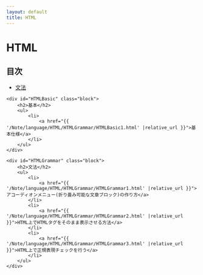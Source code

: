 ```yaml
---
layout: default
title: HTML
---
```

<body>
    <div class="block">
        <h1>HTML</h1>
    </div>
    <div class="block">
        <h2>目次</h2>
        <ul>
            <li>
                <a href="#HTMLGrammar">文法</a>
            </li>
        </ul>
    </div>

    <div id="HTMLBasic" class="block">
        <h2>基本</h2>
        <ul>
            <li>
                <a href="{{ '/Note/language/HTML/HTMLGrammar/HTMLBasic1.html' |relative_url }}">基本仕様</a>
            </li>
        </ul>
    </div>

    <div id="HTMLGrammar" class="block">
        <h2>文法</h2>
        <ul>
            <li>
                <a href="{{ '/Note/language/HTML/HTMLGrammar/HTMLGrammar1.html' |relative_url }}">アコーディオンメニュー(折り畳み可能な文章ブロック)の作り方</a>
            </li>
            <li>
                <a href="{{ '/Note/language/HTML/HTMLGrammar/HTMLGrammar2.html' |relative_url }}">HTML上でHTMLタグをそのまま表示させる方法</a>
            </li>
            <li>
                <a href="{{ '/Note/language/HTML/HTMLGrammar/HTMLGrammar3.html' |relative_url }}">HTML上で正規表現チェックを行う</a>
            </li>
        </ul>
    </div>
</body>
